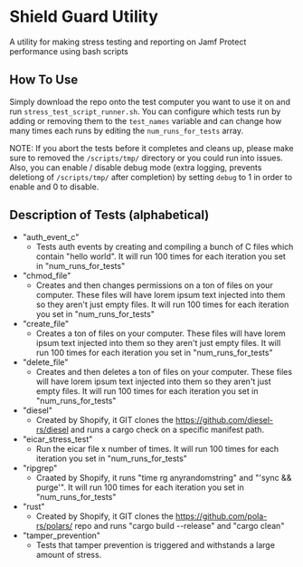 # Shield Guard Utility
A utility for making stress testing and reporting on Jamf Protect performance using bash scripts

## How To Use
Simply download the repo onto the test computer you want to use it on and run `stress_test_script_runner.sh`. You can configure which tests run by adding or removing them to the `test_names` variable and can change how many times each runs by editing the `num_runs_for_tests` array. 

NOTE: If you abort the tests before it completes and cleans up, please make sure to removed the `/scripts/tmp/` directory or you could run into issues. Also, you can enable / disable debug mode (extra logging, prevents deletiong of `/scripts/tmp/` after completion) by setting `debug` to 1 in order to enable and 0 to disable. 

## Description of Tests (alphabetical)
- "auth_event_c"
    - Tests auth events by creating and compiling a bunch of C files which contain "hello world". It will run 100 times for each iteration you set in "num_runs_for_tests"
- "chmod_file"
    - Creates and then changes permissions on a ton of files on your computer. These files will have lorem ipsum text injected into them so they aren't just empty files. It will run 100 times for each iteration you set in "num_runs_for_tests"
- "create_file"
    - Creates a ton of files on your computer. These files will have lorem ipsum text injected into them so they aren't just empty files. It will run 100 times for each iteration you set in "num_runs_for_tests"
- "delete_file"
    - Creates and then deletes a ton of files on your computer. These files will have lorem ipsum text injected into them so they aren't just empty files. It will run 100 times for each iteration you set in "num_runs_for_tests"
- "diesel" 
    - Created by Shopify, it GIT clones the https://github.com/diesel-rs/diesel and runs a cargo check on a specific manifest path. 
- "eicar_stress_test"    
    - Run the eicar file x number of times. It will run 100 times for each iteration you set in "num_runs_for_tests"
- "ripgrep" 
    - Craated by Shopify, it runs "time rg anyrandomstring" and "'sync && purge'". It will run 100 times for each iteration you set in "num_runs_for_tests"
- "rust" 
    - Created by Shopify, it GIT clones the https://github.com/pola-rs/polars/ repo and runs "cargo build --release" and "cargo clean"
- "tamper_prevention"
    - Tests that tamper prevention is triggered and withstands a large amount of stress. 
